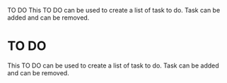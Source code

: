 TO DO
This TO DO can be used to create a list of task to do. Task can be added and can be removed.

# TO DO

This TO DO can be used to create a list of task to do. Task can be added and can be removed.
